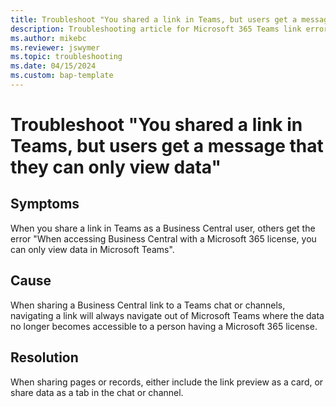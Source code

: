 ```yaml
---
title: Troubleshoot "You shared a link in Teams, but users get a message that they can only view data"
description: Troubleshooting article for Microsoft 365 Teams link error message in Business Central.
ms.author: mikebc
ms.reviewer: jswymer
ms.topic: troubleshooting 
ms.date: 04/15/2024
ms.custom: bap-template
---
```


# Troubleshoot "You shared a link in Teams, but users get a message that they can only view data"

## Symptoms

When you share a link in Teams as a Business Central user, others get the error "When accessing Business Central with a Microsoft 365 license, you can only view data in Microsoft Teams".

## Cause

When sharing a Business Central link to a Teams chat or channels, navigating a link will always navigate out of Microsoft Teams where the data no longer becomes accessible to a person having a Microsoft 365 license.

## Resolution

When sharing pages or records, either include the link preview as a card, or share data as a tab in the chat or channel.
